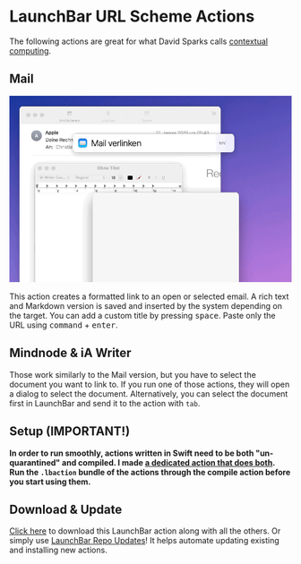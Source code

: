 # LaunchBar URL Scheme Actions

The following actions are great for what David Sparks calls [contextual computing](https://www.macsparky.com/blog/2020/12/linking-and-contextual-computing/).

## Mail

<img src="mailURL.gif" width="600"/> 

This action creates a formatted link to an open or selected email. A rich text and Markdown version is saved and inserted by the system depending on the target. You can add a custom title by pressing <kbd>space</kbd>. Paste only the URL using <kbd>command</kbd> + <kbd>enter</kbd>.

## Mindnode & iA Writer

Those work similarly to the Mail version, but you have to select the document you want to link to. If you run one of those actions, they will open a dialog to select the document. Alternatively, you can select the document first in LaunchBar and send it to the action with `tab`.

## Setup (IMPORTANT!)

**In order to run smoothly, actions written in Swift need to be both "un-quarantined" and compiled. I made [a dedicated action that does both](https://github.com/Ptujec/LaunchBar/tree/master/Compile-Swift-Action#readme). Run the `.lbaction` bundle of the actions through the compile action before you start using them.**


## Download & Update

[Click here](https://github.com/Ptujec/LaunchBar/archive/refs/heads/master.zip) to download this LaunchBar action along with all the others. Or simply use [LaunchBar Repo Updates](https://github.com/Ptujec/LaunchBar/tree/master/LB-Repo-Updates#launchbar-repo-updates-action)! It helps automate updating existing and installing new actions.
